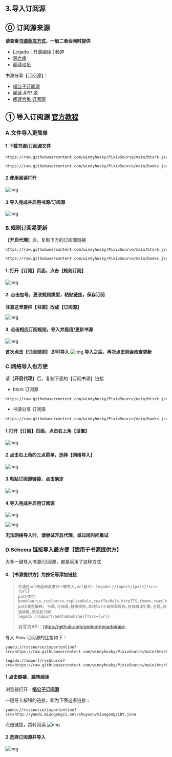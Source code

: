 ## 3.导入订阅源

## ⓪ 订阅源来源

**请查看[书源获取方式](./ImportBookSource.md)，一般二者会同时提供**
- [Legado｜开源阅读 | 频道](https://t.me/legado_channels)
- [源仓库](https://www.yckceo.com/yuedu/rss/index.html)
- [阅读论坛](https://legado.cn/forum-rssSources-1.html)

书源分享【订阅源】：
- [喵公子订阅源](https://yd.mgz6.cc/)
- [阅读 APP 源](https://legado.aoaostar.com/)
- [阅读合集 订阅源](https://flowus.cn/share/923f5a35-6dcf-47d1-b8eb-b9c5ef3ed39b)

## ① 导入订阅源 [官方教程](https://www.yuque.com/legado/wiki/grqch2)

### A.文件导入更简单
#### 1.下载书源/订阅源文件
```
https://raw.githubusercontent.com/windyhusky/PixivSource/main/btsrk.json
```
```
https://raw.githubusercontent.com/windyhusky/PixivSource/main/books.json
```

#### 2.使用阅读打开
![img](pic/OpenInLegado.png)

#### 3.导入完成并启用书源/订阅源
![img](./pic/InportRssSourceBtsrk.jpg)


### B.规则订阅易更新
【**开启代理**】后，复制下方的订阅源链接
```
https://raw.githubusercontent.com/windyhusky/PixivSource/main/btsrk.json
```
```
https://raw.githubusercontent.com/windyhusky/PixivSource/main/books.json
```
#### 1. 打开【订阅】页面，点击【规则订阅】
![img](./pic/SubscribeEntry.jpg)

#### 2. 点击加号，更改规则类型，粘贴链接，保存订阅
**注意这里要把【书源】改成【订阅源】**

![img](./pic/SubscribeRssSourceBtsrk.jpg)


#### 3. 点击相应订阅规则，导入并启用/更新书源
![img](./pic/SubscribeHomePage.jpg)

**首次点击【订阅规则】 即可导入**
![img](./pic/InportRssSourceBtsrk.jpg)
**导入之后，再次点击则会检查更新**


### C.网络导入也方便
请【**开启代理**】后，复制下面的【订阅书源】链接
- btsrk 订阅源
```
https://raw.githubusercontent.com/windyhusky/PixivSource/main/btsrk.json
```
- 书源分享 订阅源
```
https://raw.githubusercontent.com/windyhusky/PixivSource/main/books.json
```

#### 1.打开【订阅】页面，点击右上角【设置】
![img](pic/ImportOnlineRssSource1.png)

#### 2.点击右上角的三点菜单，选择【网络导入】
![img](pic/ImportOnlineRssSource2.png)

#### 3.粘贴订阅源链接，点击确定
![img](pic/ImportOnlineRssSource3.jpg)

#### 4.导入完成并启用订阅源
![img](./pic/InportRssSourceBtsrk.jpg)

![img](pic/ImportOnlineRssSource4.jpg)

**无法网络导入时，请尝试开启代理，或过段时间重试**


### D.Schema 链接导入最方便【适用于书源提供方】
大多一键导入书源/订阅源，都是采用了这种方式

#### 0.【书源提供方】为按钮等添加链接
> ```
> 可通过url唤起阅读进行一键导入,url格式: legado://import/{path}?src={url}
> path类型: bookSource,rssSource,replaceRule,textTocRule,httpTTS,theme,readConfig,addToBookshelf
> path类型解释: 书源,订阅源,替换规则,本地txt小说目录规则,在线朗读引擎,主题,阅读排版,添加到书架
> legado://import/addToBookshelf?src={url}
> ```
> 自官方API：https://github.com/gedoor/legado#api-

导入 Pixiv 订阅源的连接如下：
```
yuedu://rsssource/importonline?src=https://raw.githubusercontent.com/windyhusky/PixivSource/main/btsrk.json

legado://import/rssSource?src=https://raw.githubusercontent.com/windyhusky/PixivSource/main/btsrk.json
```

#### 1.点击链接，跳转阅读
浏览器打开：**[喵公子订阅源](https://dy.mgz6.cc/)**

一键导入按钮的链接，即为下面这条链接：
```
yuedu://rsssource/importonline?src=http://yuedu.miaogongzi.net/shuyuan/miaogongziDY.json
```
点击链接，跳转阅读
![img](pic/OpenInLegado.png)

#### 2.选择订阅源并导入

![img](./pic/InportRssSourceBtsrk.jpg)